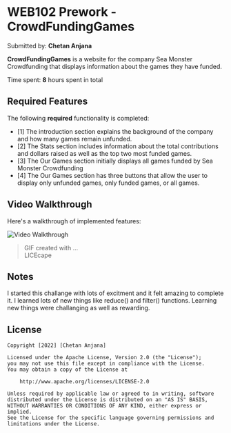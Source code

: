 # WEB102 Prework - CrowdFundingGames

Submitted by: **Chetan Anjana**

**CrowdFundingGames** is a website for the company Sea Monster Crowdfunding that displays information about the games they have funded.

Time spent: **8** hours spent in total

## Required Features

The following **required** functionality is completed:

- [1] The introduction section explains the background of the company and how many games remain unfunded.
- [2] The Stats section includes information about the total contributions and dollars raised as well as the top two most funded games.
- [3] The Our Games section initially displays all games funded by Sea Monster Crowdfunding
- [4] The Our Games section has three buttons that allow the user to display only unfunded games, only funded games, or all games.

## Video Walkthrough

Here's a walkthrough of implemented features:

<img src='C:\Users\cheta\web10![preworkgif](https://user-images.githubusercontent.com/101424846/209405277-e55eb8ce-4fe6-4165-8c28-6d803882402e.gif)
2_prework\assets\preworkgif.gif' title='Video Walkthrough' width='' alt='Video Walkthrough' />

> GIF created with ...  
> LICEcape

## Notes

I started this challange with lots of excitment and it felt amazing to complete it. I learned lots of new things like reduce() and filter() functions. Learning new things were challanging as well as rewarding.

## License

    Copyright [2022] [Chetan Anjana]

    Licensed under the Apache License, Version 2.0 (the "License");
    you may not use this file except in compliance with the License.
    You may obtain a copy of the License at

        http://www.apache.org/licenses/LICENSE-2.0

    Unless required by applicable law or agreed to in writing, software
    distributed under the License is distributed on an "AS IS" BASIS,
    WITHOUT WARRANTIES OR CONDITIONS OF ANY KIND, either express or implied.
    See the License for the specific language governing permissions and
    limitations under the License.
